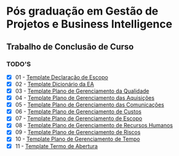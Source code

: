 # Pós graduação em Gestão de Projetos e Business Intelligence
## Trabalho de Conclusão de Curso

### TODO'S
- [x] 01 - [Template Declaração de Escopo](https://github.com/rsilveira65/TCC-PMO/blob/master/TEMPLATES/01%20-%20Template%20Declaração%20de%20Escopo.doc)
- [x] 02 - [Template Dicionário da EA](https://github.com/rsilveira65/TCC-PMO/blob/master/TEMPLATES/02%20-%20Template%20Dicionário%20da%20EAP.doc)
- [x] 03 - [Template Plano de Gerenciamento da Qualidade](https://github.com/rsilveira65/TCC-PMO/blob/master/TEMPLATES/03%20-%20Template%20Plano%20de%20Gerenciamento%20da%20Qualidade.doc)
- [x] 04 - [Template Plano de Gerenciamento das Aquisições](https://github.com/rsilveira65/TCC-PMO/blob/master/TEMPLATES/04%20-%20Template%20Plano%20de%20Gerenciamento%20das%20Aquisições.doc)
- [x] 05 - [Template Plano de Gerenciamento das Comunicações](https://github.com/rsilveira65/TCC-PMO/blob/master/TEMPLATES/05%20-%20Template%20Plano%20de%20Gerenciamento%20das%20Comunicações.doc)
- [x] 06 - [Template Plano de Gerenciamento de Custos](https://github.com/rsilveira65/TCC-PMO/blob/master/TEMPLATES/06%20-%20Template%20Plano%20de%20Gerenciamento%20de%20Custos.doc)
- [x] 07 - [Template Plano de Gerenciamento de Escopo](https://github.com/rsilveira65/TCC-PMO/blob/master/TEMPLATES/07%20-%20Template%20Plano%20de%20Gerenciamento%20de%20Escopo.doc)
- [x] 08 - [Template Plano de Gerenciamento de Recursos Humanos](https://github.com/rsilveira65/TCC-PMO/blob/master/TEMPLATES/08%20-%20Template%20Plano%20de%20Gerenciamento%20de%20Recursos%20Humanos.doc)
- [x] 09 - [Template Plano de Gerenciamento de Riscos](https://github.com/rsilveira65/TCC-PMO/blob/master/TEMPLATES/09%20-%20Template%20Plano%20de%20Gerenciamento%20de%20Riscos.doc)
- [x] 10 - [Template Plano de Gerenciamento de Tempo](https://github.com/rsilveira65/TCC-PMO/blob/master/TEMPLATES/10%20-%20Template%20Plano%20de%20Gerenciamento%20de%20Tempo.doc)
- [x] 11 - [Template Termo de Abertura](https://github.com/rsilveira65/TCC-PMO/blob/master/TEMPLATES/11%20-%20Template%20Termo%20de%20Abertura.doc)
